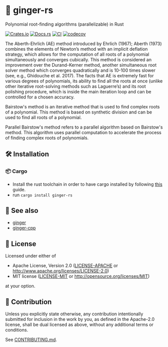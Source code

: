 # 🫚 ginger-rs

Polynomial root-finding algorithms (parallelizable) in Rust

[![Crates.io](https://img.shields.io/crates/v/ginger-rs.svg)](https://crates.io/crates/ginger-rs)
[![Docs.rs](https://docs.rs/ginger-rs/badge.svg)](https://docs.rs/ginger-rs)
[![CI](https://github.com/luk036/ginger-rs/workflows/CI/badge.svg)](https://github.com/luk036/ginger-rs/actions)
[![codecov](https://codecov.io/gh/luk036/ginger-rs/branch/main/graph/badge.svg?token=1qz6WD6Rs5)](https://codecov.io/gh/luk036/ginger-rs)

The Aberth-Ehrlich (AE) method introduced by Ehrlich (1967); Aberth (1973) combines the elements of Newton’s method with an implicit deflation strategy, which allows for the computation of all roots of a polynomial simultaneously and converges cubically. This method is considered an improvement over the Durand-Kerner method, another simultaneous root solver method which converges quadratically and is 10-100 times slower (see, e.g., Ghidouche et al. 2017). The facts that AE is extremely fast for various degrees of polynomials, its ability to find all the roots at once (unlike other iterative root-solving methods such as Laguerre’s) and its root polishing procedure, which is inside the main iteration loop and can be controlled for a chosen accuracy.

Bairstow's method is an iterative method that is used to find complex roots of a polynomial. This method is based on synthetic division and can be used to find all roots of a polynomial.

Parallel Bairstow's method refers to a parallel algorithm based on Bairstow's method. This algorithm uses parallel computation to accelerate the process of finding complex roots of polynomials.

## 🛠️ Installation

### 📦 Cargo

- Install the rust toolchain in order to have cargo installed by following
  [this](https://www.rust-lang.org/tools/install) guide.
- run `cargo install ginger-rs`

## 👀 See also

- [ginger](https://luk036.github.io/ginger)
- [ginger-cpp](https://luk036.github.io/ginger-cpp)

## 📜 License

Licensed under either of

- Apache License, Version 2.0
  ([LICENSE-APACHE](LICENSE-APACHE) or http://www.apache.org/licenses/LICENSE-2.0)
- MIT license
  ([LICENSE-MIT](LICENSE-MIT) or http://opensource.org/licenses/MIT)

at your option.

## 🤝 Contribution

Unless you explicitly state otherwise, any contribution intentionally submitted
for inclusion in the work by you, as defined in the Apache-2.0 license, shall be
dual licensed as above, without any additional terms or conditions.

See [CONTRIBUTING.md](CONTRIBUTING.md).
